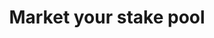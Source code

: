 ---
template: BlogDetailPage
title: Market your stake pool
description: 
keywords: 
identities: 
    - id: wael-ivie
      role: author
---